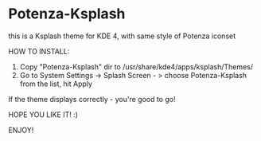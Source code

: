 Potenza-Ksplash
===============

this is a Ksplash theme for KDE 4, with same style of Potenza iconset

HOW TO INSTALL:

1) Copy "Potenza-Ksplash" dir to /usr/share/kde4/apps/ksplash/Themes/
2) Go to System Settings -> Splash Screen - > choose Potenza-Ksplash from the list, hit Apply

If the theme displays correctly - you're good to go! 

HOPE YOU LIKE IT! :)

ENJOY!
